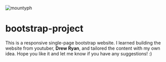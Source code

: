 ![mountyph](https://user-images.githubusercontent.com/73839376/112810778-f8a16200-90ad-11eb-9984-d52415f4196a.PNG)
# bootstrap-project
This is a responsive single-page bootstrap website. I learned building the website from youtuber, **Drew Ryan**, and tailored the content with my own idea. 
Hope you like it and let me know if you have any suggestions! :)

